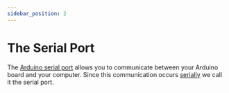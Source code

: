 ```yaml
---
sidebar_position: 2
---
```


# The Serial Port

The [Arduino serial port](https://docs.arduino.cc/language-reference/en/functions/communication/serial/) allows you to communicate between your Arduino board and your computer. Since this communication occurs [serially](https://en.wikipedia.org/wiki/Serial_communication) we call it the serial port. 

